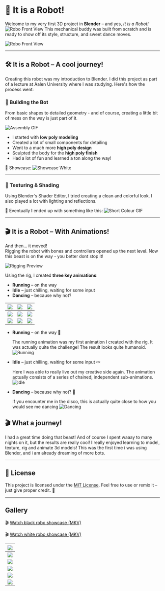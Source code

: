 # 🤖 It is a Robot!
Welcome to my very first 3D project in **Blender** – and yes, *It is a Robot!*  
![Robo Front View](media/img/Robo_Black_Head_Front_View.png)
This mechanical buddy was built from scratch and is ready to show off its style, structure, and sweet dance moves.

![Robo Front View](media/img/Robo_Colour_Full_Front_View_Lighting_2.png)

---

## 🛠️ It is a Robot – A cool journey!

Creating this robot was my introduction to Blender. I did this project as part of a lecture at Aalen University
where I was studying. Here's how the process went:

### 🧩 Building the Bot
From basic shapes to detailed geometry - and of course, creating a little bit of mess on the way is just part of it.

![Assembly GIF](media/gifs/Blender_Robo_SingleParts.gif)

- I started with **low poly modeling**
- Created a lot of small components for detailing
- Went to a much more **high poly design**
- Sculpted the body for the **high poly finish**
- Had a lot of fun and learned a ton along the way!

🎥 Showcase:
![Showcase White](media/gifs/Robo_Showcase_White.gif)

---

### 🎨 Texturing & Shading

Using Blender's Shader Editor, I tried creating a clean and colorful look.
I also played a lot with lighting and reflections.

📸 Eventually I ended up with something like this:
![Short Colour GIF](media/gifs/Robo_Short_Showcase_Colour.gif)

---

## 🎬 It is a Robot – With Animations!

And then... it moved!  
Rigging the robot with bones and controllers opened up the next level.
Now this beast is on the way - you better dont stop it!

![Rigging Preview](media/gifs/Blender_Robo_White.gif)

Using the rig, I created **three key animations**:

- **Running** – on the way
- **Idle** – just chilling, waiting for some input
- **Dancing** – because why not?

| ![](media/gifs/idle/Robo_Idle_Colour_Front_View.gif)       | ![](media/gifs/walk/Robo_Walking_Black_Grid_Front_View.gif) | ![](media/gifs/idle/Robo_Idle_White_Front_View.gif)        |
|------------------------------------------------------------|-------------------------------------------------------------|------------------------------------------------------------|
| ![](media/gifs/walk/Robo_Walking_White_Front_View.gif)     | ![](media/gifs/idle/Robo_Idle_White_Front_View.gif)         | ![](media/gifs/dance/Robo_Dance_White_Grid_Front_View.gif) |
| ![](media/gifs/dance/Robo_Dance_Black_Grid_Front_View.gif) | ![](media/gifs/dance/Robo_Dance_Color_Front_View.gif)       | ![](media/gifs/walk/Robo_Walking_White_Top_View.gif)       |

- **Running** – on the way 🏃

   The running animation was my first animation I created with the rig. It was actually quite the challenge! The result looks quite humanoid.
  ![Running](media/gifs/walk/Robo_Walking_Black_Grid_Front_View.gif)

- **Idle** – just chilling, waiting for some input 💤

  Here I was able to really live out my creative side again. The animation actually consists of a series of chained, independent sub-animations.
  ![Idle](media/gifs/idle/Robo_Idle_Colour_Front_View.gif)
- **Dancing** – because why not? 🕺

   If you encounter me in the disco, this is actually quite close to how you would see me dancing
  ![Dancing](media/gifs/dance/Robo_Dance_Black_Grid_Front_View.gif)

## 🎬 What a journey!

I had a great time doing that beast! And of course I spent waaay to many nights on it, but the results are really cool!
I really enjoyed learning to model, texture, rig and animate 3d models! This was the first time i was using Blender, and i am already dreaming of more bots.

---

## 📜 License

This project is licensed under the [MIT License](LICENSE).
Feel free to use or remix it – just give proper credit. 🤝

---

## Gallery

🎬 [Watch black robo showcase (MKV)](media/video/Robo_Showcase_Black.mkv)

🎬 [Watch white robo showcase (MKV)](media/video/Robo_Showcase_White.mkv)

| ![](media/img/Robo_Colour_Full_Front_View_Lighting.png) |
|---------------------------------------------------------|
| ![](media/img/Robo_Grey_Full_Front_View.png)            |
| ![](media/img/Robo_Silver_Full_Front_View.png)          |
| ![](media/img/Robo_Grey_Top_Back_View.png)              |
| ![](media/img/Robo_Colour_Full_Front_View_Bones.png)    |
| ![](media/img/Robo_Black_Full_Front_View.png)           |